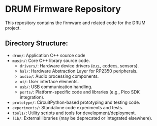 # DRUM Firmware Repository

This repository contains the firmware and related code for the DRUM project.

## Directory Structure:
- `drum/`: Application C++ source code
- `musin/`: Core C++ library source code.
  - `drivers/`: Hardware device drivers (e.g., codecs, sensors).
  - `hal/`: Hardware Abstraction Layer for RP2350 peripherals.
  - `audio/`: Audio processing components.
  - `ui/`: User interface elements.
  - `usb/`: USB communication handling.
  - `ports/`: Platform-specific code and libraries (e.g., Pico SDK integration).
- `prototype/`: CircuitPython-based prototyping and testing code.
- `experiments/`: Standalone code experiments and tests.
- `tools/`: Utility scripts and tools for development/deployment.
- `lib/`: External libraries (may be deprecated or integrated elsewhere).
